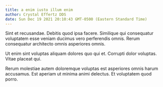 ```yaml
---
title: a enim iusto illum enim
author: Crystal Effertz DDS
date: Sun Dec 19 2021 20:10:43 GMT-0500 (Eastern Standard Time)
---
```

Sint et recusandae. Debitis quod ipsa facere. Similique qui consequatur voluptatem esse veniam ducimus vero perferendis omnis. Rerum consequatur architecto omnis asperiores omnis.

 Ut enim sint voluptas aliquam dolores quo qui et. Corrupti dolor voluptas. Vitae placeat qui.

 Rerum molestiae autem doloremque voluptas est asperiores omnis harum accusamus. Est aperiam ut minima animi delectus. Et voluptatem quod porro.